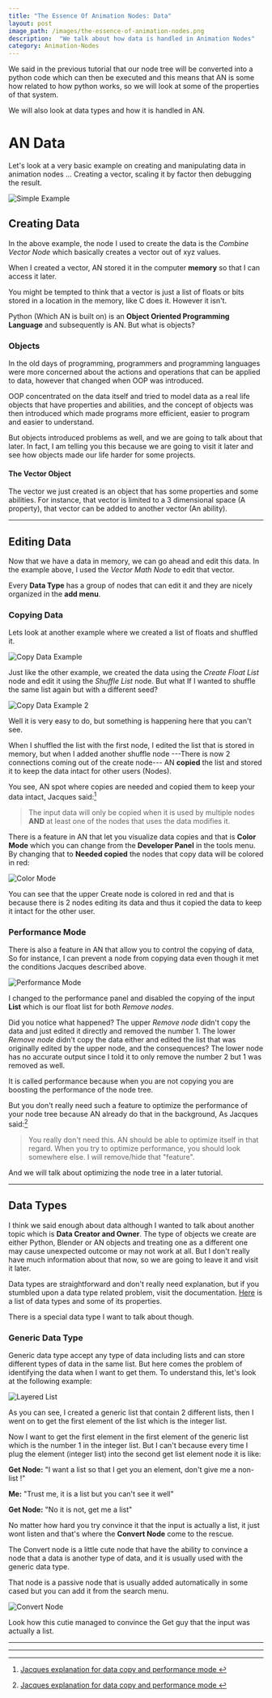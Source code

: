 ```yaml
---
title: "The Essence Of Animation Nodes: Data"
layout: post
image_path: /images/the-essence-of-animation-nodes.png
description:  "We talk about how data is handled in Animation Nodes"
category: Animation-Nodes
---
```


We said in the previous tutorial that our node tree will be converted into a python code which can then be executed and this means that AN is some how related to how python works, so we will look at some of the properties of that system.

We will also look at data types and how it is handled in AN.

# AN Data

Let's look at a very basic example on creating and manipulating data in animation nodes ... Creating a vector, scaling it by factor then debugging the result.

![Simple Example](/images/the-essence-of-animation-nodes-data/basic-example.png  "Simple Example")

## Creating Data

In the above example, the node I used to create the data is the *Combine Vector Node* which basically creates a vector out of xyz values.

When I created a vector, AN stored it in the computer **memory** so that I can access it later.

You might be tempted to think that a vector is just a list of floats or bits stored in a location in the memory, like C does it. However it isn't.

Python (Which AN is built on) is an **Object Oriented Programming Language** and subsequently is AN. But what is objects?

### Objects

In the old days of programming, programmers and programming languages were more concerned about the actions and operations that can be applied to data, however that changed when OOP was introduced.

OOP concentrated on the data itself and tried to model data as a real life objects that have properties and abilities, and the concept of objects was then introduced which made programs more efficient, easier to program and easier to understand.

But objects introduced problems as well, and we are going to talk about that later. In fact, I am telling you this because we are going to visit it later and see how objects made our life harder for some projects.

#### The Vector Object

The vector we just created is an object that has some properties and some abilities. For instance, that vector is limited to a 3 dimensional space (A property), that vector can be added to another vector (An ability).

***

## Editing Data

Now that we have a data in memory, we can go ahead and edit this data. In the example above, I used the *Vector Math Node* to edit that vector.

Every **Data Type** has a group of nodes that can edit it and they are nicely organized in the **add menu**.

### Copying Data

Lets look at another example where we created a list of floats and shuffled it.

![Copy Data Example](/images/the-essence-of-animation-nodes-data/copy-data-example.png  "Copy Data Example")

Just like the other example, we created the data using the *Create Float List* node and edit it using the *Shuffle List* node. But what If I wanted to shuffle the same list again but with a different seed?

![Copy Data Example 2](/images/the-essence-of-animation-nodes-data/copy-data-example_2.png  "Copy Data Example 2")

Well it is very easy to do, but something is happening here that you can't see.

When I shuffled the list with the first node, I edited the list that is stored in memory, but when I added another shuffle node ---There is now 2 connections coming out of the create node--- AN **copied** the list and stored it to keep the data intact for other users (Nodes).

You see, AN spot where copies are needed and copied them to keep your data intact, Jacques said:[^1]

[^1]: [Jacques explanation for data copy and performance mode ](http://blender.stackexchange.com/questions/65147/performance-mode-for-animation-nodes-addon#answers)

> The input data will only be copied when it is used by multiple nodes **AND** at least one of the nodes that uses the data modifies it.

There is a feature in AN that let you visualize data copies and that is **Color Mode** which you can change from the **Developer Panel** in the tools menu. By changing that to **Needed copied** the nodes that copy data will be colored in red:

![Color Mode](/images/the-essence-of-animation-nodes-data/color-mode.png  "Color Mode")

You can see that the upper Create node is colored in red and that is because there is 2 nodes editing its data and thus it copied the data to keep it intact for the other user.

### Performance Mode

There is also a feature in AN that allow you to control the copying of data, So for instance, I can prevent a node from copying data even though it met the conditions Jacques described above.

![Performance Mode](/images/the-essence-of-animation-nodes-data/performance.png  "Performance Mode")

I changed to the performance panel and disabled the copying of the input **List** which is our float list for both *Remove nodes*.

Did you notice what happened? The upper *Remove node* didn't copy the data and just edited it directly and removed the number 1. The lower *Remove node* didn't copy the data either and edited the list that was originally edited by the upper node, and the consequences? The lower node has no accurate output since I told it to only remove the number 2 but 1 was removed as well.

It is called performance because when you are not copying you are boosting the performance of the node tree.

But you don't really need such a feature to optimize the performance of your node tree because AN already do that in the background, As Jacques said:[^1]

> You really don't need this. AN should be able to optimize itself in that regard. When you try to optimize performance, you should look somewhere else. I will remove/hide that "feature".

And we will talk about optimizing the node tree in a later tutorial.

***

## Data Types

I think we said enough about data although I wanted to talk about another topic which is **Data Creator and Owner**. The type of objects we create are either Python, Blender or AN objects and treating one as a different one may cause unexpected outcome or may not work at all. But I don't really have much information about that now, so we are going to leave it and visit it later.

Data types are straightforward and don't really need explanation, but if you stumbled upon a data type related problem, visit the documentation. [Here](https://animation-nodes-manual.readthedocs.io/en/latest/dev_guide/socket_types.html) is a list of data types and some of its properties.

There is a special data type I want to talk about though.

### Generic Data Type

Generic data type accept any type of data including lists and can store different types of data in the same list. But here comes the problem of identifying the data when I want to get them. To understand this, let's look at the following example:

![Layered List](/images/the-essence-of-animation-nodes-data/double-lists.png  "Layered List")

As you can see, I created a generic list that contain 2 different lists, then I went on to get the first element of the list which is the integer list.

Now I want to get the first element in the first element of the generic list which is the number 1 in the integer list.
But I can't because every time I plug the element (integer list) into the second get list element node it is like:

**Get Node:** "I want a list so that I get you an element, don't give me a non-list !"

**Me:** "Trust me, it is a list but you can't see it well"

**Get Node:** "No it is not, get me a list"

No matter how hard you try convince it that the input is actually a list, it just wont listen and that's where the **Convert Node** come to the rescue.

The Convert node is a little cute node that have the ability to convince a node that a data is another type of data, and it is usually used with the generic data type.

That node is a passive node that is usually added automatically in some cased but you can add it from the search menu.

![Convert Node](/images/the-essence-of-animation-nodes-data/convert.png  "Convert Node")

Look how this cutie managed to convince the Get guy that the input was actually a list.

***
***
